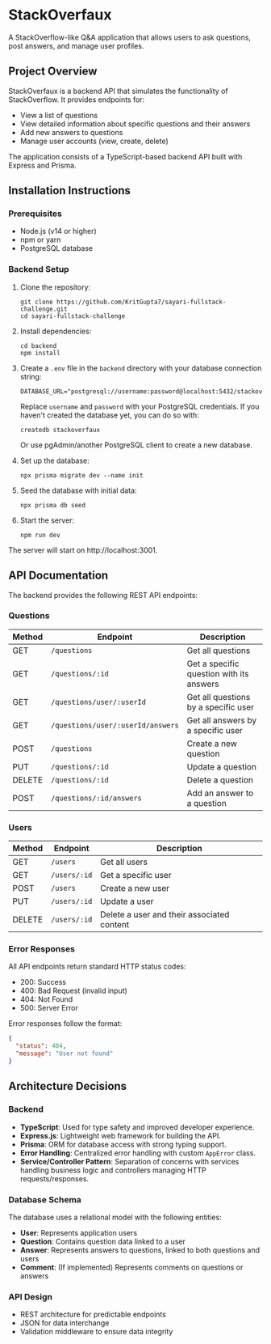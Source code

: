 # StackOverfaux

A StackOverflow-like Q&A application that allows users to ask questions, post answers, and manage user profiles.

## Project Overview

StackOverfaux is a backend API that simulates the functionality of StackOverflow. It provides endpoints for:

- View a list of questions
- View detailed information about specific questions and their answers
- Add new answers to questions
- Manage user accounts (view, create, delete)

The application consists of a TypeScript-based backend API built with Express and Prisma.

## Installation Instructions

### Prerequisites

- Node.js (v14 or higher)
- npm or yarn
- PostgreSQL database

### Backend Setup

1. Clone the repository:
   ```
   git clone https://github.com/KritGupta7/sayari-fullstack-challenge.git
   cd sayari-fullstack-challenge
   ```

2. Install dependencies:
   ```
   cd backend
   npm install
   ```

3. Create a `.env` file in the `backend` directory with your database connection string:
   ```
   DATABASE_URL="postgresql://username:password@localhost:5432/stackoverfaux"
   ```

   Replace `username` and `password` with your PostgreSQL credentials. If you haven't created the database yet, you can do so with:
   ```
   createdb stackoverfaux
   ```
   Or use pgAdmin/another PostgreSQL client to create a new database.

4. Set up the database:
   ```
   npx prisma migrate dev --name init
   ```

5. Seed the database with initial data:
   ```
   npx prisma db seed
   ```

6. Start the server:
   ```
   npm run dev
   ```

The server will start on http://localhost:3001.

## API Documentation

The backend provides the following REST API endpoints:

### Questions

| Method | Endpoint | Description |
|--------|----------|-------------|
| GET | `/questions` | Get all questions |
| GET | `/questions/:id` | Get a specific question with its answers |
| GET | `/questions/user/:userId` | Get all questions by a specific user |
| GET | `/questions/user/:userId/answers` | Get all answers by a specific user |
| POST | `/questions` | Create a new question |
| PUT | `/questions/:id` | Update a question |
| DELETE | `/questions/:id` | Delete a question |
| POST | `/questions/:id/answers` | Add an answer to a question |

### Users

| Method | Endpoint | Description |
|--------|----------|-------------|
| GET | `/users` | Get all users |
| GET | `/users/:id` | Get a specific user |
| POST | `/users` | Create a new user |
| PUT | `/users/:id` | Update a user |
| DELETE | `/users/:id` | Delete a user and their associated content |

### Error Responses

All API endpoints return standard HTTP status codes:
- 200: Success
- 400: Bad Request (invalid input)
- 404: Not Found
- 500: Server Error

Error responses follow the format:
```json
{
  "status": 404,
  "message": "User not found"
}
```

## Architecture Decisions

### Backend

- **TypeScript**: Used for type safety and improved developer experience.
- **Express.js**: Lightweight web framework for building the API.
- **Prisma**: ORM for database access with strong typing support.
- **Error Handling**: Centralized error handling with custom `AppError` class.
- **Service/Controller Pattern**: Separation of concerns with services handling business logic and controllers managing HTTP requests/responses.

### Database Schema

The database uses a relational model with the following entities:
- **User**: Represents application users
- **Question**: Contains question data linked to a user
- **Answer**: Represents answers to questions, linked to both questions and users
- **Comment**: (If implemented) Represents comments on questions or answers

### API Design

- REST architecture for predictable endpoints
- JSON for data interchange
- Validation middleware to ensure data integrity



